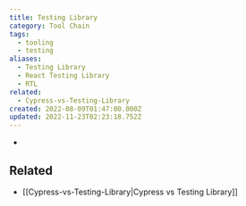 ```yaml
---
title: Testing Library
category: Tool Chain
tags:
  - tooling
  - testing
aliases:
  - Testing Library
  - React Testing Library
  - RTL
related:
  - Cypress-vs-Testing-Library
created: 2022-08-09T01:47:00.000Z
updated: 2022-11-23T02:23:18.752Z
---
```


-

## Related

- [[Cypress-vs-Testing-Library|Cypress vs Testing Library]]
